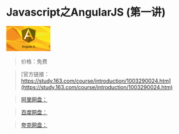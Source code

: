 # Javascript之AngularJS (第一讲)

![img](../../../assets/study163/free/6632149685140562826.png)

> 价格：免费

> [官方链接：https://study.163.com/course/introduction/1003290024.htm](https://study.163.com/course/introduction/1003290024.htm)

> [阿里网盘：]()

> [百度网盘：]()

> [夸克网盘：]()
